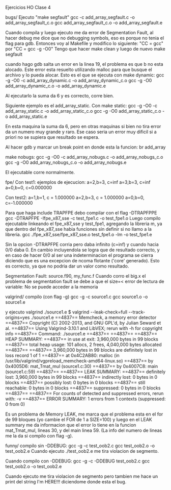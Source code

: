 Ejercicios HO Clase 4

bugs/
Ejecuto "make segfault"
gcc -c add_array_segfault.c -o add_array_segfault_c.o
gcc add_array_segfault_c.o -o add_array_segfault.e

Cuando compila y luego ejecuto me da error de Segmentation Fault, al hacer debug me dice que no debugging symbols, eso es porque no tenia el flag para gdb. Entonces voy al Makefile y modifico lo siguiente:
"CC = gcc" por "CC = gcc -g -O0"
Tengo que hacer make clean y luego de nuevo make segfault

cuando hago gdb salta un error en la linea 19, el problema es que b no esta alocado. 
Este error esta resuelto utilizando malloc para que busque el archivo y lo pueda alocar. Esto es el que se ejecuta con make dynamic:
gcc -g -O0 -c add_array_dynamic.c -o add_array_dynamic_c.o
gcc -g -O0 add_array_dynamic_c.o -o add_array_dynamic.e

Al ejecutarlo la suma da 6 y es correcto, corre bien.

Siguiente ejemplo es el add_array_static. 
Con make static: 
gcc -g -O0 -c add_array_static.c -o add_array_static_c.o
gcc -g -O0 add_array_static_c.o -o add_array_static.e

En esta maquina la suma da 6, pero en otras maquinas si bien no tira error da un numero muy grande y raro. Ese caso seria un error muy dificil si a priori no se supiera que resultado se espera. 

Al hacer gdb y marcar un break point en donde esta la funcion: br add_array

make nobugs:
gcc -g -O0 -c add_array_nobugs.c -o add_array_nobugs_c.o
gcc -g -O0 add_array_nobugs_c.o -o add_array_nobugs.e

El ejecutable corre normalmente.

fpe/
Con test1: ejemplos de ejecucion:
a=2,b=3, c=inf
a=3,b=3, c=inf
a=0,b=0, c=0.000000

Con test2:
a=1,b=1, c = 1.000000
a=2,b=3, c = 1.000000
a=0,b=0, c=-1.000000 

Para que haga include TRAPFPE debo compilar con el flag -DTRAPFPPE
gcc -DTRAPFPE -Ifpe_x87_sse -c test_fpe1.c -o test_fpe1.o
Luego compilo ejecutable linkeando el fpe_x87_sse y test_fpe1, agregando la libreria m, ya que dentro del fpe_x87_sse habia funciones sin definir si no llamo a la libreria. 
gcc ./fpe_x87_sse/fpe_x87_sse.o test_fpe1.o -lm -o test_fpe1.e


Sin la opcion -DTRAPFPE corria pero daba infinito (c=inf) y cuando hacia 0/0 daba 0. En cambio incluyendola se logra que de resultado correcto, y en caso de hacer 0/0 al ser una indeterminacion el programa se cierra diciendo que es una excepcion de ncoma flotante ('core' generado). Esto es correcto, ya que no podria dar un valor como resultado.


Segmentation Fault:
source.f90, my_func.f
Cuando corro el big.x el problema de segmentation fault se debe a que el size=< error de lectura de variable: No se puede acceder a la memoria 

valgrind/
compilo (con flag -g) 
gcc -g -c source1.c
gcc source1.o -o source1.e

y ejecuto valgrind ./source1.e
$ valgrind --leak-check=full --track-origins=yes ./source1.e
==4837== Memcheck, a memory error detector
==4837== Copyright (C) 2002-2013, and GNU GPL'd, by Julian Seward et al.
==4837== Using Valgrind-3.10.1 and LibVEX; rerun with -h for copyright info
==4837== Command: ./source1.e
==4837== 
==4837== 
==4837== HEAP SUMMARY:
==4837==     in use at exit: 3,960,000 bytes in 99 blocks
==4837==   total heap usage: 101 allocs, 2 frees, 4,040,000 bytes allocated
==4837== 
==4837== 3,960,000 bytes in 99 blocks are definitely lost in loss record 1 of 1
==4837==    at 0x4C2AB80: malloc (in /usr/lib/valgrind/vgpreload_memcheck-amd64-linux.so)
==4837==    by 0x4005D6: mat_Tmat_mul (source1.c:30)
==4837==    by 0x4007C8: main (source1.c:59)
==4837== 
==4837== LEAK SUMMARY:
==4837==    definitely lost: 3,960,000 bytes in 99 blocks
==4837==    indirectly lost: 0 bytes in 0 blocks
==4837==      possibly lost: 0 bytes in 0 blocks
==4837==    still reachable: 0 bytes in 0 blocks
==4837==         suppressed: 0 bytes in 0 blocks
==4837== 
==4837== For counts of detected and suppressed errors, rerun with: -v
==4837== ERROR SUMMARY: 1 errors from 1 contexts (suppressed: 0 from 0)

Es un problema de Memory LEAK, me marca que el problema esta en el for de 99 bloques (yo cambie el FOR de 1 a SIZE=100) y luego en el LEAK summary me da informacion que el error lo tiene en la funcion mat_Tmat_mul, lineas 30, y del main linea 59. (La info del numero de lineas me la da si compilo con flag -g).


funny/
compilo sin -DDEBUG:
gcc -g -c test_oob2.c
gcc test_oob2.o -o test_oob2.e
Cuando ejecuto ./test_oob2.e me tira violacion de segmento.

Cuando compilo con -DDEBUG:
gcc -g -c -DDEBUG test_oob2.c 
gcc test_oob2.o -o test_oob2.e

Cuando ejecuto me tira violacion de segmento pero tambien me hace un print del string I'm HERE!!! diciendome donde esta el bug.


